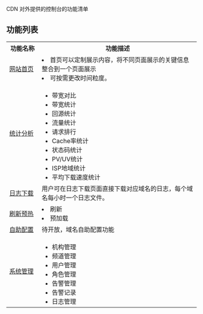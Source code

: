 
CDN 对外提供的控制台的功能清单

## 功能列表

<table>
<tr><th width="17%">功能名称</th>
<th>功能描述</th>
</tr>
<tr>
<td ><a href = "https://github.com/zhoudshu/documents/blob/main/cn/cdn/console_overview.md">网站首页</a></td>
<td><li>首页可以定制展示内容，将不同页面展示的关键信息整合到一个页面展示</li>
<li>可按需更改时间粒度。</li></ul></td>
</tr><tr>
<td><a href = "https://github.com/zhoudshu/documents/blob/main/cn/cdn/console_analysis.md">统计分析</a></td>
<td><ul style = "margin-bottom: 0px;"><li>带宽对比</li>
<li>带宽统计</li>
<li>回源统计</li>
<li>流量统计</li>
<li>请求排行</li>
<li>Cache率统计</li>
<li>状态码统计</li>
<li>PV/UV统计</li>
<li>ISP地域统计</li>
<li>平均下载速度统计</li></ul></td>
</tr><tr>
<td><a href = "https://github.com/zhoudshu/documents/blob/main/cn/cdn/console_logdownload.md">日志下载</a></td>
<td>用户可在日志下载页面直接下载对应域名的日志，每个域名每小时一个日志文件。</td>
</tr><tr>
<td><a href = "https://github.com/zhoudshu/documents/blob/main/cn/cdn/console_refreshpreload.md">刷新预热</a></td>
<td><li>刷新</li>
<li>预加载</li></ul></td>
</tr><tr>
<td><a href = "https://github.com/zhoudshu/documents/blob/main/cn/cdn/console_selfservice.md">自助配置</a></td>
<td>待开放，域名自助配置功能</td>
</tr><tr>

<td><a href = "https://github.com/zhoudshu/documents/blob/main/cn/cdn/console_systemmgr.md">系统管理</a></td>
<td><ul style = "margin-bottom: 0px;"><li>机构管理</li>
<li>频道管理</li>
<li>用户管理</li>
<li>角色管理</li>
<li>告警管理</li>
<li>告警记录</li>
<li>日志管理</li></ul></td>
</tr>

</table>

